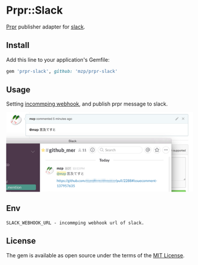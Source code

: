 # Prpr::Slack

[Prpr](https://github.com/mzp/prpr) publisher adapter for [slack](https://slack.com).

## Install

Add this line to your application's Gemfile:

```ruby
gem 'prpr-slack', github: 'mzp/prpr-slack'
```

## Usage

Setting [incommping webhook](https://standfirm.slack.com/services/new/incoming-webhook), and publish prpr message to slack.

![slack](https://raw.githubusercontent.com/mzp/prpr-slack/master/slack.png)

## Env

```
SLACK_WEBHOOK_URL - incommping webhook url of slack.
```

## License

The gem is available as open source under the terms of the [MIT License](http://opensource.org/licenses/MIT).


